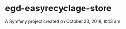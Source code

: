 egd-easyrecyclage-store
=======================

A Symfony project created on October 23, 2018, 8:43 am.
